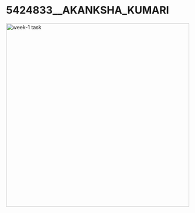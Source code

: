 # 5424833\_\_AKANKSHA\_KUMARI

<img src="https://raw.githubusercontent.com/Akanksha7743Git/5424833\_\_AKANKSHA\_KUMARI/main/week-1\_task-work/task.png" alt="week-1 task" width="500">



